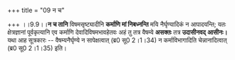 +++
title = "09 न च"

+++
।।9.9।।**न च तानि** विषमसृष्ट्यादीनि **कर्माणि मां निबध्नन्ति** मयि
नैर्घृण्यादिकं न आपादयन्ति; यतः क्षेत्रज्ञानां पूर्वकृत्यानि एव कर्माणि
देवादिविषमभावहेतवः अहं तु तत्र वैषम्ये **असक्तः** तत्र **उदासीनवद्**
**आसीनः।** यथा आह सूत्रकारः -- वैषम्यनैर्घृण्ये न सापेक्षत्वात् (ब्र0
सू0 2।1।34) न कर्माविभागादिति चेन्नानादित्वात् (ब्र0 सू0 2।1।35) इति।

